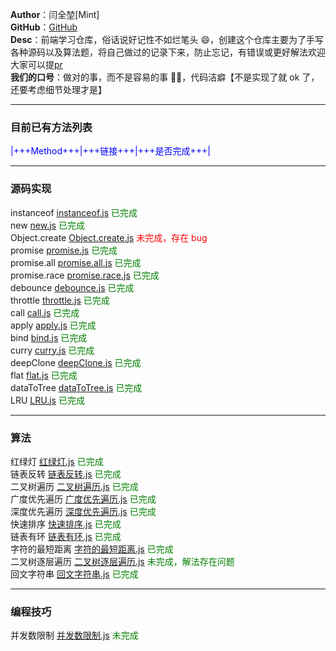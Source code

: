 **Author**：闫全堃[Mint]  
**GitHub**：[GitHub](https://github.com/yanquankun/learn)  
**Desc**：前端学习仓库，俗话说好记性不如烂笔头 😄，创建这个仓库主要为了手写各种源码以及算法题，将自己做过的记录下来，防止忘记，有错误或更好解法欢迎大家可以提[pr](https://github.com/yanquankun/learn/pulls)  
**我们的口号**：做对的事，而不是容易的事 ✌🏻，代码洁癖【不是实现了就 ok 了，还要考虑细节处理才是】  

---

### 目前已有方法列表
<font color=Blue>|+++Method+++|+++链接+++|+++是否完成+++|</font>  

***

### 源码实现  
instanceof [instanceof.js](./source/instanceof.js) <font color=green>已完成</font>  
new [new.js](./source/new.js) <font color=green>已完成</font>  
Object.create [Object.create.js](./source/Object.create.js) <font color=red>未完成，存在 bug</font>  
promise [promise.js](./source/promise.js) <font color=green>已完成</font>  
promise.all [promise.all.js](./source/promise.all.js) <font color=green>已完成</font>  
promise.race [promise.race.js](./source/promise.race.js) <font color=green>已完成</font>  
debounce [debounce.js](./source/debounce.js) <font color=green>已完成</font>  
throttle [throttle.js](./source/throttle.js) <font color=green>已完成</font>  
call [call.js](./source/call.js) <font color=green>已完成</font>  
apply [apply.js](./source/apply.js) <font color=green>已完成</font>  
bind [bind.js](./source/bind.js) <font color=green>已完成</font>  
curry [curry.js](./source/curry.js) <font color=green>已完成</font>  
deepClone [deepClone.js](./source/deepClone.js) <font color=green>已完成</font>  
flat [flat.js](./source/flat.js) <font color=green>已完成</font>  
dataToTree [dataToTree.js](./source/dataToTree.js) <font color=green>已完成</font>  
LRU [LRU.js](./source/LRU.js) <font color=green>已完成</font>  

***

### 算法  
红绿灯 [红绿灯.js](./algorithm/红绿灯.js) <font color=green>已完成</font>  
链表反转 [链表反转.js](./algorithm/链表反转.js) <font color=green>已完成</font>  
二叉树遍历 [二叉树遍历.js](./algorithm/二叉树遍历.js) <font color=green>已完成</font>  
广度优先遍历 [广度优先遍历.js](./algorithm/广度优先遍历.js) <font color=green>已完成</font>  
深度优先遍历 [深度优先遍历.js](./algorithm/深度优先遍历.js) <font color=green>已完成</font>  
快速排序 [快速排序.js](./algorithm/快速排序.js) <font color=green>已完成</font>  
链表有环 [链表有环.js](./algorithm/链表有环.js) <font color=green>已完成</font>  
字符的最短距离 [字符的最短距离.js](./algorithm/字符的最短距离.js) <font color=green>已完成</font>  
二叉树逐层遍历 [二叉树逐层遍历.js](./algorithm/二叉树逐层遍历.js) <font color=green>未完成，解法存在问题</font>  
回文字符串 [回文字符串.js](./algorithm/回文字符串.js) <font color=green>已完成</font>  

***

### 编程技巧  
并发数限制 [并发数限制.js](./codeSkill/并发数限制.js) <font color=green>未完成</font>  
